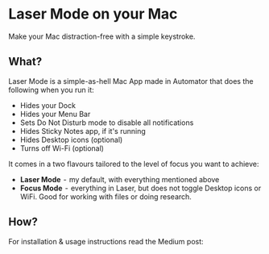 # Laser Mode on your Mac
Make your Mac distraction-free with a simple keystroke.


## What? 
Laser Mode is a simple-as-hell Mac App made in Automator that does the following when you run it:
* Hides your Dock
* Hides your Menu Bar
* Sets Do Not Disturb mode to disable all notifications
* Hides Sticky Notes app, if it's running
* Hides Desktop icons (optional)
* Turns off Wi-Fi (optional)

It comes in a two flavours tailored to the level of focus you want to achieve:
* **Laser Mode**  -  my default, with everything mentioned above
* **Focus Mode**  -  everything in Laser, but does not toggle Desktop icons or WiFi. Good for working with files or doing research.

## How? 

For installation & usage instructions read the Medium post: 
